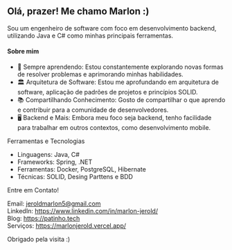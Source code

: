 ## Olá, prazer! Me chamo Marlon :)

Sou um engenheiro de software com foco em desenvolvimento backend, utilizando Java e C# como minhas principais ferramentas.

#### Sobre mim
- 🌱 Sempre aprendendo: Estou constantemente explorando novas formas de resolver problemas e aprimorando minhas habilidades.
- 🏛️ Arquitetura de Software: Estou me aprofundando em arquitetura de software, aplicação de padrões de projetos e princípios SOLID.
- 📚 Compartilhando Conhecimento: Gosto de compartilhar o que aprendo e contribuir para a comunidade de desenvolvedores.
- 🖥️ Backend e Mais: Embora meu foco seja backend, tenho facilidade para trabalhar em outros contextos, como desenvolvimento mobile.

Ferramentas e Tecnologias
- Linguagens: Java, C#
- Frameworks: Spring, .NET
- Ferramentas: Docker, PostgreSQL, Hibernate
- Técnicas: SOLID, Desing Parttens e BDD

Entre em Contato!

Email: jeroldmarlon5@gmail.com <br>
LinkedIn: https://www.linkedin.com/in/marlon-jerold/ <br>
Blog: https://patinho.tech <br>
Serviços: https://marlonjerold.vercel.app/


Obrigado pela visita :)

